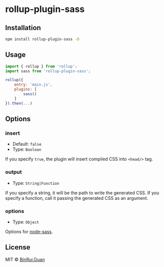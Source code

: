 rollup-plugin-sass
=====

## Installation

```bash
npm install rollup-plugin-sass -D
```

## Usage

```js
import { rollup } from 'rollup';
import sass from 'rollup-plugin-sass';

rollup({
    entry: 'main.js',
    plugins: [
        sass()
    ]
}).then(...)
```

## Options

### insert

+ Default: `false`
+ Type: `Boolean`

If you specify `true`, the plugin will insert compiled CSS into `<head/>` tag.

### output

+ Type: `String|Function`

If you specify a string, it will be the path to write the generated CSS.
If you specify a function, call it passing the generated CSS as an argument.

### options

+ Type: `Object`

Options for [node-sass](https://github.com/sass/node-sass#options).

## License

MIT &copy; [BinRui.Guan](mailto:differui@gmail.com)